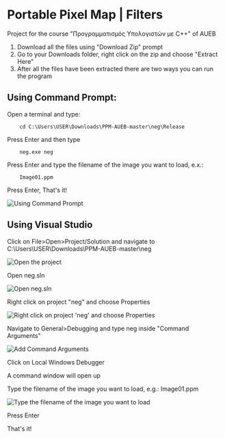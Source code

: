 # Portable Pixel Map | Filters
Project for the course "Προγραμματισμός Υπολογιστών με C++" of AUEB

1. Download all the files using &quot;Download Zip&quot; prompt
2. Go to your Downloads folder, right click on the zip and choose &quot;Extract Here&quot;
3. After all the files have been extracted there are two ways you can run the program

## Using Command Prompt:

Open a terminal and type:

        cd C:\Users\USER\Downloads\PPM-AUEB-master\neg\Release

Press Enter and then type

        neg.exe neg

Press Enter and type the filename of the image you want to load, e.x.:

        Image01.ppm

Press Enter, That&#39;s it!

![Using Command Prompt](https://github.com/paraskevasleivadaros/Portable-Pixel-Map-Filters/blob/master/Screenshots%20used%20for%20instructions/Using%20Command%20Prompt.png)

## Using Visual Studio

Click on File>Open>Project/Solution and navigate to C:\Users\USER\Downloads\PPM-AUEB-master\neg

![Open the project](https://github.com/paraskevasleivadaros/Portable-Pixel-Map-Filters/blob/master/Screenshots%20used%20for%20instructions/Open%20the%20project.png)

Open neg.sln

![Open neg.sln](https://github.com/paraskevasleivadaros/Portable-Pixel-Map-Filters/blob/master/Screenshots%20used%20for%20instructions/Open%20neg.sln.png)

Right click on project "neg" and choose Properties

![Right click on project 'neg' and choose Properties](https://github.com/paraskevasleivadaros/Portable-Pixel-Map-Filters/blob/master/Screenshots%20used%20for%20instructions/Right%20click%20on%20project%20'neg'%20and%20choose%20Properties.png)

Navigate to General>Debugging and type neg inside &quot;Command Arguments&quot;

![Add Command Arguments](https://github.com/paraskevasleivadaros/Portable-Pixel-Map-Filters/blob/master/Screenshots%20used%20for%20instructions/Add%20Command%20Arguments.png)

Click on Local Windows Debugger

A command window will open up

Type the filename of the image you want to load, e.g.: Image01.ppm

![Type the filename of the image you want to load](https://github.com/paraskevasleivadaros/Portable-Pixel-Map-Filters/blob/master/Screenshots%20used%20for%20instructions/Type%20the%20filename%20of%20the%20image%20you%20want%20to%20load.png)

Press Enter

That&#39;s it!
